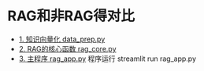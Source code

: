 # RAG和非RAG得对比
- [1. 知识向量化 data_prep.py](data_prep.py)
- [2. RAG的核心函数 rag_core.py](rag_core.py)
- [3. 主程序 rag_app.py](rag_app.py)
程序运行 streamlit run rag_app.py


